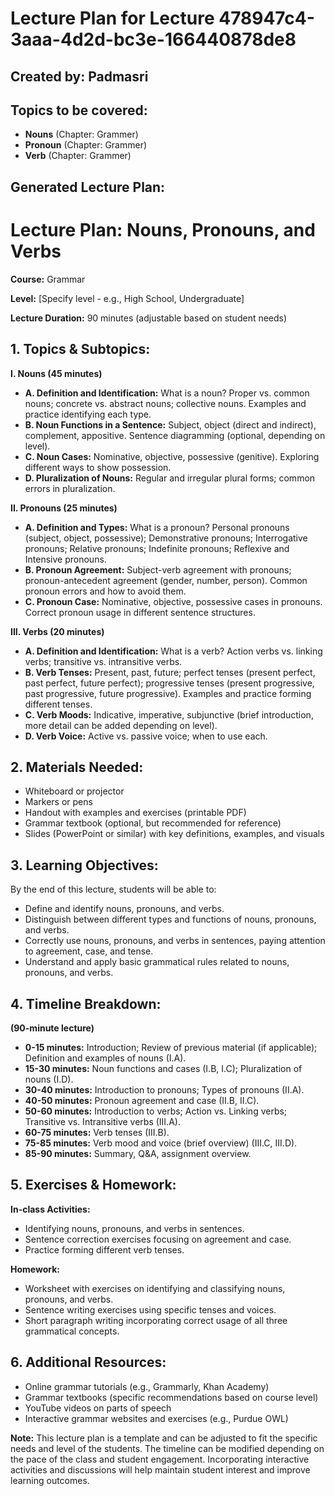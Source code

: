 # Lecture Plan for Lecture 478947c4-3aaa-4d2d-bc3e-166440878de8

## Created by: Padmasri

## Topics to be covered:

- **Nouns** (Chapter: Grammer)
- **Pronoun** (Chapter: Grammer)
- **Verb** (Chapter: Grammer)

## Generated Lecture Plan:

# Lecture Plan: Nouns, Pronouns, and Verbs

**Course:** Grammar

**Level:** [Specify level - e.g., High School, Undergraduate]

**Lecture Duration:** 90 minutes (adjustable based on student needs)


## 1. Topics & Subtopics:

**I. Nouns (45 minutes)**

* **A. Definition and Identification:**  What is a noun?  Proper vs. common nouns; concrete vs. abstract nouns; collective nouns. Examples and practice identifying each type.
* **B. Noun Functions in a Sentence:** Subject, object (direct and indirect), complement, appositive.  Sentence diagramming (optional, depending on level).
* **C. Noun Cases:**  Nominative, objective, possessive (genitive).  Exploring different ways to show possession.
* **D. Pluralization of Nouns:** Regular and irregular plural forms; common errors in pluralization.


**II. Pronouns (25 minutes)**

* **A. Definition and Types:** What is a pronoun? Personal pronouns (subject, object, possessive); Demonstrative pronouns; Interrogative pronouns; Relative pronouns; Indefinite pronouns; Reflexive and Intensive pronouns.
* **B. Pronoun Agreement:**  Subject-verb agreement with pronouns; pronoun-antecedent agreement (gender, number, person). Common pronoun errors and how to avoid them.
* **C. Pronoun Case:**  Nominative, objective, possessive cases in pronouns.  Correct pronoun usage in different sentence structures.


**III. Verbs (20 minutes)**

* **A. Definition and Identification:**  What is a verb? Action verbs vs. linking verbs; transitive vs. intransitive verbs.
* **B. Verb Tenses:**  Present, past, future; perfect tenses (present perfect, past perfect, future perfect); progressive tenses (present progressive, past progressive, future progressive).  Examples and practice forming different tenses.
* **C. Verb Moods:** Indicative, imperative, subjunctive (brief introduction, more detail can be added depending on level).
* **D. Verb Voice:** Active vs. passive voice; when to use each.


## 2. Materials Needed:

* Whiteboard or projector
* Markers or pens
* Handout with examples and exercises (printable PDF)
* Grammar textbook (optional, but recommended for reference)
* Slides (PowerPoint or similar) with key definitions, examples, and visuals


## 3. Learning Objectives:

By the end of this lecture, students will be able to:

* Define and identify nouns, pronouns, and verbs.
* Distinguish between different types and functions of nouns, pronouns, and verbs.
* Correctly use nouns, pronouns, and verbs in sentences, paying attention to agreement, case, and tense.
* Understand and apply basic grammatical rules related to nouns, pronouns, and verbs.


## 4. Timeline Breakdown:

**(90-minute lecture)**

* **0-15 minutes:** Introduction; Review of previous material (if applicable); Definition and examples of nouns (I.A).
* **15-30 minutes:** Noun functions and cases (I.B, I.C); Pluralization of nouns (I.D).
* **30-40 minutes:** Introduction to pronouns; Types of pronouns (II.A).
* **40-50 minutes:** Pronoun agreement and case (II.B, II.C).
* **50-60 minutes:** Introduction to verbs; Action vs. Linking verbs; Transitive vs. Intransitive verbs (III.A).
* **60-75 minutes:** Verb tenses (III.B).
* **75-85 minutes:** Verb mood and voice (brief overview) (III.C, III.D).
* **85-90 minutes:** Summary, Q&A, assignment overview.


## 5. Exercises & Homework:

**In-class Activities:**

* Identifying nouns, pronouns, and verbs in sentences.
* Sentence correction exercises focusing on agreement and case.
* Practice forming different verb tenses.

**Homework:**

* Worksheet with exercises on identifying and classifying nouns, pronouns, and verbs.
* Sentence writing exercises using specific tenses and voices.
* Short paragraph writing incorporating correct usage of all three grammatical concepts.


## 6. Additional Resources:

* Online grammar tutorials (e.g., Grammarly, Khan Academy)
* Grammar textbooks (specific recommendations based on course level)
* YouTube videos on parts of speech
* Interactive grammar websites and exercises (e.g., Purdue OWL)


**Note:** This lecture plan is a template and can be adjusted to fit the specific needs and level of the students.  The timeline can be modified depending on the pace of the class and student engagement.  Incorporating interactive activities and discussions will help maintain student interest and improve learning outcomes.
